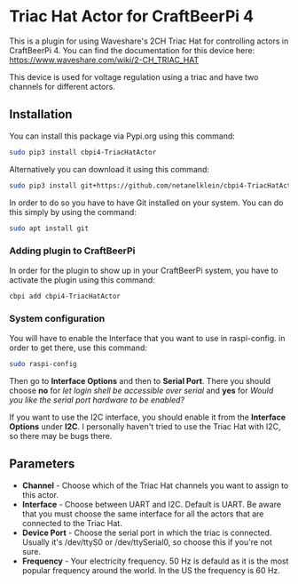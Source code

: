 # Triac Hat Actor for CraftBeerPi 4

This is a plugin for using Waveshare's 2CH Triac Hat for controlling actors in CraftBeerPi 4. You can find the documentation for this device here: https://www.waveshare.com/wiki/2-CH_TRIAC_HAT

This device is used for voltage regulation using a triac and have two channels for different actors.

## Installation

You can install this package via Pypi.org using this command:

```bash
sudo pip3 install cbpi4-TriacHatActor
```

Alternatively you can download it using this command:

```bash
sudo pip3 install git+https://github.com/netanelklein/cbpi4-TriacHatActor.git
```

In order to do so you have to have Git installed on your system. You can do this simply by using the command:

```bash
sudo apt install git
```
### Adding plugin to CraftBeerPi

In order for the plugin to show up in your CraftBeerPi system, you have to activate the plugin using this command:
```bash
cbpi add cbpi4-TriacHatActor
```

### System configuration

You will have to enable the Interface that you want to use in raspi-config. in order to get there, use this command:
```bash
sudo raspi-config
```
 Then go to **Interface Options** and then to **Serial Port**. There you should choose **no** for *let login shell be accessible over serial* and **yes** for *Would you like the serial port hardware to be enabled?*

If you want to use the I2C interface, you should enable it from the **Interface Options** under **I2C**. I personally haven't tried to use the Triac Hat with I2C, so there may be bugs there.

## Parameters

* **Channel** - Choose which of the Triac Hat channels you want to assign to this actor.
* **Interface** - Choose between UART and I2C. Default is UART. Be aware that you must choose the same interface for all the actors that are connected to the Triac Hat.
* **Device Port** - Choose the serial port in which the triac is connected. Usually it's /dev/ttyS0 or /dev/ttySerial0, so choose this if you're not sure.
* **Frequency** - Your electricity frequency. 50 Hz is defauld as it is the most popular frequency around the world. In the US the frequency is 60 Hz.